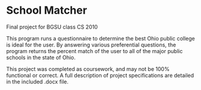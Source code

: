 # School Matcher
Final project for BGSU class CS 2010

This program runs a questionnaire to determine the best Ohio public college is ideal for the user.
By answering various preferential questions, the program returns the percent match of the user to all of the major public schools in the state of Ohio.

This project was completed as coursework, and may not be 100% functional or correct.
A full description of project specifications are detailed in the included .docx file.
